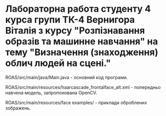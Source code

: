 # Лабораторна работа студенту 4 курса групи ТК-4 Вернигора Віталія з курсу "Розпізнавання образів та машинне навчання" на тему "Визначення (знаходження) облич людей на сцені."

ROAS/src/main/java/Main.java - основний код програми.

ROAS/src/main/resources/haarcascade_frontalface_alt.xml -  попередньо навчена модель, запропонована OpenCV.

ROAS/src/main/resources/face examples/ - приклади оброблених зображень.

